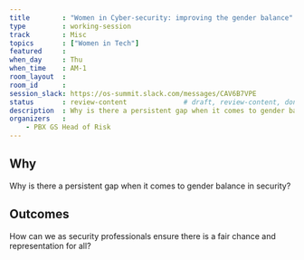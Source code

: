 ```yaml
---
title        : "Women in Cyber-security: improving the gender balance"
type         : working-session
track        : Misc
topics       : ["Women in Tech"]
featured     :
when_day     : Thu
when_time    : AM-1
room_layout  :
room_id      :
session_slack: https://os-summit.slack.com/messages/CAV6B7VPE
status       : review-content              # draft, review-content, done
description  : Why is there a persistent gap when it comes to gender balance in security? How can we as security professionals ensure there is a fair chance and representation for all?
organizers   :
    - PBX GS Head of Risk
---
```


## Why

Why is there a persistent gap when it comes to gender balance in security?


## Outcomes

How can we as security professionals ensure there is a fair chance and representation for all?
